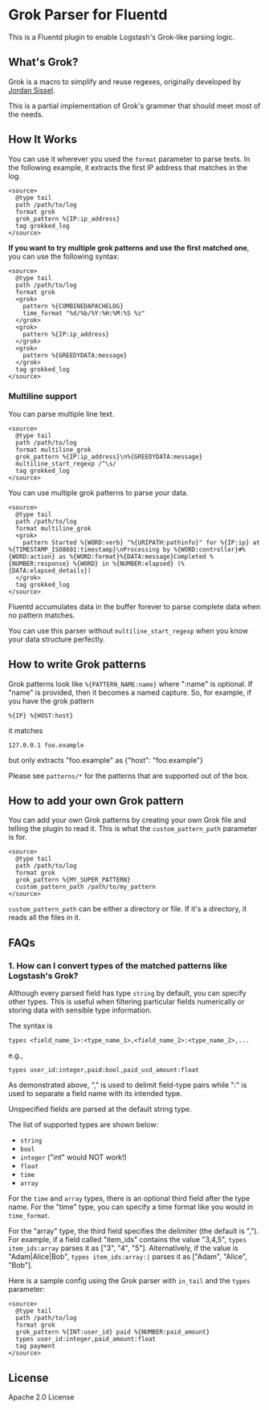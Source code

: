 # Grok Parser for Fluentd

This is a Fluentd plugin to enable Logstash's Grok-like parsing logic.

## What's Grok?

Grok is a macro to simplify and reuse regexes, originally developed by [Jordan Sissel](http://github.com/jordansissel).

This is a partial implementation of Grok's grammer that should meet most of the needs.

## How It Works

You can use it wherever you used the `format` parameter to parse texts. In the following example, it
extracts the first IP address that matches in the log.

```aconf
<source>
  @type tail
  path /path/to/log
  format grok
  grok_pattern %{IP:ip_address}
  tag grokked_log
</source>
```

**If you want to try multiple grok patterns and use the first matched one**, you can use the following syntax:

```aconf
<source>
  @type tail
  path /path/to/log
  format grok
  <grok>
    pattern %{COMBINEDAPACHELOG}
    time_format "%d/%b/%Y:%H:%M:%S %z"
  </grok>
  <grok>
    pattern %{IP:ip_address}
  </grok>
  <grok>
    pattern %{GREEDYDATA:message}
  </grok>
  tag grokked_log
</source>
```

### Multiline support

You can parse multiple line text.

```aconf
<source>
  @type tail
  path /path/to/log
  format multiline_grok
  grok_pattern %{IP:ip_address}\n%{GREEDYDATA:message}
  multiline_start_regexp /^\s/
  tag grokked_log
</source>
```

You can use multiple grok patterns to parse your data.

```aconf
<source>
  @type tail
  path /path/to/log
  format multiline_grok
  <grok>
    pattern Started %{WORD:verb} "%{URIPATH:pathinfo}" for %{IP:ip} at %{TIMESTAMP_ISO8601:timestamp}\nProcessing by %{WORD:controller}#%{WORD:action} as %{WORD:format}%{DATA:message}Completed %{NUMBER:response} %{WORD} in %{NUMBER:elapsed} (%{DATA:elapsed_details})
  </grok>
  tag grokked_log
</source>
```

Fluentd accumulates data in the buffer forever to parse complete data when no pattern matches.

You can use this parser without `multiline_start_regexp` when you know your data structure perfectly.


## How to write Grok patterns

Grok patterns look like `%{PATTERN_NAME:name}` where ":name" is optional. If "name" is provided, then it
becomes a named capture. So, for example, if you have the grok pattern

```
%{IP} %{HOST:host}
```

it matches

```
127.0.0.1 foo.example
```

but only extracts "foo.example" as {"host": "foo.example"}

Please see `patterns/*` for the patterns that are supported out of the box.

## How to add your own Grok pattern

You can add your own Grok patterns by creating your own Grok file and telling the plugin to read it.
This is what the `custom_pattern_path` parameter is for.

```
<source>
  @type tail
  path /path/to/log
  format grok
  grok_pattern %{MY_SUPER_PATTERN}
  custom_pattern_path /path/to/my_pattern
</source>
```

`custom_pattern_path` can be either a directory or file. If it's a directory, it reads all the files in it.

## FAQs

### 1. How can I convert types of the matched patterns like Logstash's Grok?

Although every parsed field has type `string` by default, you can specify other types. This is useful when filtering particular fields numerically or storing data with sensible type information.

The syntax is

```
types <field_name_1>:<type_name_1>,<field_name_2>:<type_name_2>,...
```

e.g.,

```
types user_id:integer,paid:bool,paid_usd_amount:float
```

As demonstrated above, "," is used to delimit field-type pairs while ":" is used to separate a field name with its intended type.

Unspecified fields are parsed at the default string type.

The list of supported types are shown below:

* `string`
* `bool`
* `integer` ("int" would NOT work!)
* `float`
* `time`
* `array`

For the `time` and `array` types, there is an optional third field after the type name. For the "time" type, you can specify a time format like you would in `time_format`.

For the "array" type, the third field specifies the delimiter (the default is ","). For example, if a field called "item\_ids" contains the value "3,4,5", `types item_ids:array` parses it as ["3", "4", "5"]. Alternatively, if the value is "Adam|Alice|Bob", `types item_ids:array:|` parses it as ["Adam", "Alice", "Bob"].

Here is a sample config using the Grok parser with `in_tail` and the `types` parameter:

```aconf
<source>
  @type tail
  path /path/to/log
  format grok
  grok_pattern %{INT:user_id} paid %{NUMBER:paid_amount}
  types user_id:integer,paid_amount:float
  tag payment
</source>
```

## License

Apache 2.0 License
